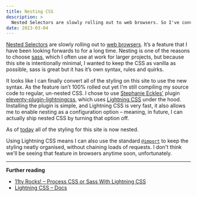 ```yaml
---
title: Nesting CSS
description: >
  Nested Selectors are slowly rolling out to web browsers. So I've converted this site's styling to use the new syntax
date: 2023-03-04
---
```


[Nested Selectors](https://www.w3.org/TR/css-nesting-1/) are slowly rolling out to [web browsers](https://caniuse.com/css-nesting). It’s a feature that I have been looking forwards to for a long time. Nesting is one of the reasons to choose [sass](https://sass-lang.com), which I often use at work for larger projects, but because this site is intentionally minimal, I wanted to keep the CSS as vanilla as possible, sass is great but it has it’s own syntax, rules and quirks.

It looks like I can finally convert all of the styling on this site to use the new syntax. As the feature isn’t 100% rolled out yet I’m still compiling my source code to regular, un-nested CSS. I chose to use [Stephanie Eckles'](https://thinkdobecreate.com) plugin [eleventy-plugin-lightningcss](https://github.com/5t3ph/eleventy-plugin-lightningcss), which uses [Lightning CSS](https://lightningcss.dev) under the hood. Installing the plugin is simple, and Lightning CSS is very fast, it also allows me to enable nesting as a configuration option – meaning, in future, I can actually ship nested CSS by turning that option off.

As of [today](https://github.com/LkeMitchll/interroban.gg/commit/c97e2f2e823f038f664c9270265181c99c839164) all of the styling for this site is now nested.

Using Lightning CSS means I can also use the standard [`@import`](https://developer.mozilla.org/en-US/docs/Web/CSS/@import) to keep the styling neatly organised, without chaining loads of requests. I don't think we'll be seeing that feature in browsers anytime soon, unfortunately.

***

**Further reading**

- [11ty Rocks! – Process CSS or Sass With Lightning CSS](https://11ty.rocks/posts/process-css-with-lightningcss/)
- [Lightning CSS – Docs](https://lightningcss.dev/docs.html)
